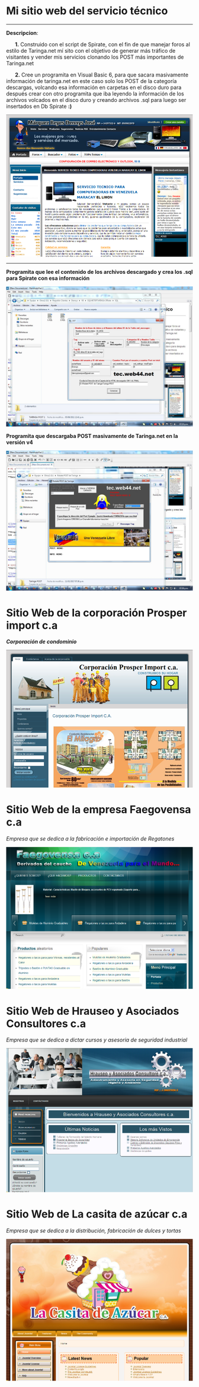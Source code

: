 # Mi sitio web del servicio técnico #

----------
**Descripcion**: 
	
      **1.**  Construido con el script de Spirate, con el fin de que manejar foros al estilo de Taringa.net mí sito con el objetivo de generar más tráfico de visitantes y vender mis servicios clonando los POST más importantes de Taringa.net

      **2.** Cree un programita en Visual Basic 6, para que sacara masivamente información de taringa.net en este caso solo los POST  de la categoría descargas, volcando esa información en carpetas en el disco duro para después crear con otro programita que iba leyendo la información de los archivos volcados en el disco duro y creando archivos .sql para luego ser insertados en Db Spirate **:)**



![](https://raw.githubusercontent.com/dennysjmarquez/portfolio/master/2011/tecweb44-web.png)


----------


**Programita que lee el contenido de los archivos descargado y crea los .sql para Spirate con esa información**

![](https://raw.githubusercontent.com/dennysjmarquez/portfolio/master/2011/spirate_taringa_sql.jpg)


**Programita que  descargaba POST masivamente de Taringa.net en la versión v4**

![](https://raw.githubusercontent.com/dennysjmarquez/portfolio/master/2011/taringa_post_downloads_msivo.jpg)

# Sitio Web de la corporación Prosper import c.a #
***Corporación de condominio***

![](https://raw.githubusercontent.com/dennysjmarquez/portfolio/master/2011/Prosper-web.png)

# Sitio Web de la empresa Faegovensa c.a #
*Empresa que se dedica a la fabricación e importación de Regatones*

![](https://raw.githubusercontent.com/dennysjmarquez/portfolio/master/2011/faegovensa-web.png)

# Sitio Web de Hrauseo y Asociados Consultores c.a #
*Empresa que se dedica a dictar cursos y asesoria  de seguridad industrial*

![](https://raw.githubusercontent.com/dennysjmarquez/portfolio/master/2011/hrauseoconsultores-web.png)

# Sitio Web de La casita de azúcar c.a #
*Empresa que se dedica a la distribución, fabricación de dulces y tortas*

![](https://raw.githubusercontent.com/dennysjmarquez/portfolio/master/2011/lacasitadeazucar-web.png)
